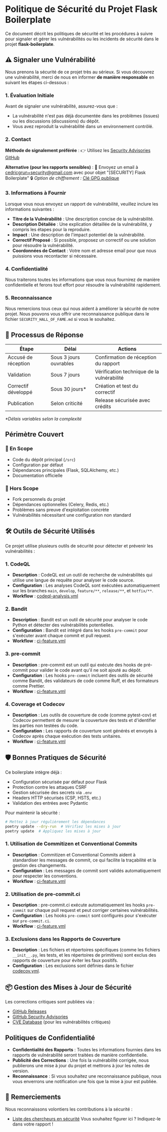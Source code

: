 # Politique de Sécurité du Projet Flask Boilerplate

Ce document décrit les politiques de sécurité et les procédures à suivre pour signaler et gérer les vulnérabilités ou les incidents de sécurité dans le projet **flask-boilerplate**.

## ⚠️ Signaler une Vulnérabilité

Nous prenons la sécurité de ce projet très au sérieux. Si vous découvrez une vulnérabilité, merci de nous en informer **de manière responsable** en suivant les étapes ci-dessous :

### 1. Évaluation Initiale

Avant de signaler une vulnérabilité, assurez-vous que :

- La vulnérabilité n'est pas déjà documentée dans les problèmes (issues) ou les discussions (discussions) du dépôt.
- Vous avez reproduit la vulnérabilité dans un environnement contrôlé.

### 2. Contact

**Méthode de signalement préférée** :
👉 Utilisez les [Security Advisories GitHub](https://github.com/cedric57/flask-boilerplate/security/advisories/new)

**Alternative (pour les rapports sensibles)** :
📧 Envoyez un email à [cedricgrun+security@gmail.com](mailto:cedricgrun+security@gmail.com) avec pour objet "[SECURITY] Flask Boilerplate"
🔒 *Option de chiffrement :* [Clé GPG publique](https://keys.openpgp.org/)

### 3. Informations à Fournir

Lorsque vous nous envoyez un rapport de vulnérabilité, veuillez inclure les informations suivantes :

- **Titre de la Vulnérabilité** : Une description concise de la vulnérabilité.
- **Description Détailée** : Une explication détaillée de la vulnérabilité, y compris les étapes pour la reproduire.
- **Impact** : Une description de l'impact potentiel de la vulnérabilité.
- **Correctif Proposé** : Si possible, proposez un correctif ou une solution pour résoudre la vulnérabilité.
- **Coordonnées de Contact** : Votre nom et adresse email pour que nous puissions vous recontacter si nécessaire.

### 4. Confidentialité

Nous traiterons toutes les informations que vous nous fournirez de manière confidentielle et ferons tout effort pour résoudre la vulnérabilité rapidement.

### 5. Reconnaissance

Nous remercions tous ceux qui nous aident à améliorer la sécurité de notre projet. Nous pouvons vous offrir une reconnaissance publique dans le fichier `SECURITY_HALL_OF_FAME.md` si vous le souhaitez.

## 🔄 Processus de Réponse

| Étape               | Délai                  | Actions                                    |
| ------------------- | ---------------------- | ------------------------------------------ |
| Accusé de réception | Sous 3 jours ouvrables | Confirmation de réception du rapport       |
| Validation          | Sous 7 jours           | Vérification technique de la vulnérabilité |
| Correctif développé | Sous 30 jours\*        | Création et test du correctif              |
| Publication         | Selon criticité        | Release sécurisée avec crédits             |

*\*Délais variables selon la complexité*

## Périmètre Couvert

### 🎯 En Scope

- Code du dépôt principal (`/src`)
- Configuration par défaut
- Dépendances principales (Flask, SQLAlchemy, etc.)
- Documentation officielle

### 🚫 Hors Scope

- Fork personnels du projet
- Dépendances optionnelles (Celery, Redis, etc.)
- Problèmes sans preuve d'exploitation concrète
- Vulnérabilités nécessitant une configuration non standard

## 🛠️ Outils de Sécurité Utilisés

Ce projet utilise plusieurs outils de sécurité pour détecter et prévenir les vulnérabilités :

### 1. CodeQL

- **Description** : CodeQL est un outil de recherche de vulnérabilités qui utilise une langue de requête pour analyser le code source.
- **Configuration** : Les analyses CodeQL sont exécutées automatiquement sur les branches `main`, `develop`, `feature/**`, `release/**`, et `hotfix/**`.
- **Workflow** : [codeql-analysis.yml](.github/workflows/codeql-analysis.yml)

### 2. Bandit

- **Description** : Bandit est un outil de sécurité pour analyser le code Python et détecter des vulnérabilités potentielles.
- **Configuration** : Bandit est intégré dans les hooks `pre-commit` pour s'exécuter avant chaque commit et pull request.
- **Workflow** : [ci-feature.yml](.github/workflows/ci-feature.yml)

### 3. pre-commit

- **Description** : pre-commit est un outil qui exécute des hooks de pré-commit pour valider le code avant qu'il ne soit ajouté au dépôt.
- **Configuration** : Les hooks `pre-commit` incluent des outils de sécurité comme Bandit, des validateurs de code comme Ruff, et des formateurs comme Prettier.
- **Workflow** : [ci-feature.yml](.github/workflows/ci-feature.yml)

### 4. Coverage et Codecov

- **Description** : Les outils de couverture de code (comme pytest-cov) et Codecov permettent de mesurer la couverture des tests et d'identifier les parties non testées du code.
- **Configuration** : Les rapports de couverture sont générés et envoyés à Codecov après chaque exécution des tests unitaires.
- **Workflow** : [ci-feature.yml](.github/workflows/ci-feature.yml)

## 🛡️ Bonnes Pratiques de Sécurité

Ce boilerplate intègre déjà :

- Configuration sécurisée par défaut pour Flask
- Protection contre les attaques CSRF
- Gestion sécurisée des secrets via `.env`
- Headers HTTP sécurisés (CSP, HSTS, etc.)
- Validation des entrées avec Pydantic

Pour maintenir la sécurité :

```bash
# Mettez à jour régulièrement les dépendances
poetry update --dry-run  # Vérifiez les mises à jour
poetry update  # Appliquez les mises à jour
```

### 1. Utilisation de Commitizen et Conventional Commits

- **Description** : Commitizen et Conventional Commits aident à standardiser les messages de commit, ce qui facilite la traçabilité et la gestion des changements.
- **Configuration** : Les messages de commit sont validés automatiquement pour respecter les conventions.
- **Workflow** : [ci-feature.yml](.github/workflows/ci-feature.yml)

### 2. Utilisation de pre-commit.ci

- **Description** : pre-commit.ci exécute automatiquement les hooks `pre-commit` sur chaque pull request et peut corriger certaines vulnérabilités.
- **Configuration** : Les hooks `pre-commit` sont configurés pour s'exécuter sur `pre-commit.ci`.
- **Workflow** : [ci-feature.yml](.github/workflows/ci-feature.yml)

### 3. Exclusions dans les Rapports de Couverture

- **Description** : Les fichiers et répertoires spécifiques (comme les fichiers `__init__.py`, les tests, et les répertoires de primitives) sont exclus des rapports de couverture pour éviter les faux positifs.
- **Configuration** : Les exclusions sont définies dans le fichier [codecov.yml](codecov.yml).

## 📦 Gestion des Mises à Jour de Sécurité

Les corrections critiques sont publiées via :

- [GitHub Releases](https://github.com/cedric57/flask-boilerplate/releases)
- [GitHub Security Advisories](https://github.com/cedric57/flask-boilerplate/security/advisories)
- [CVE Database](https://cve.mitre.org/) (pour les vulnérabilités critiques)

## Politiques de Confidentialité

- **Confidentialité des Rapports** : Toutes les informations fournies dans les rapports de vulnérabilité seront traitées de manière confidentielle.
- **Publicité des Corrections** : Une fois la vulnérabilité corrigée, nous publierons une mise à jour du projet et mettrons à jour les notes de version.
- **Reconnaissance** : Si vous souhaitez une reconnaissance publique, nous vous enverrons une notification une fois que la mise à jour est publiée.

## 🙏 Remerciements

Nous reconnaissons volontiers les contributions à la sécurité :

- [Liste des chercheurs en sécurité](https://github.com/cedric57/flask-boilerplate/blob/main/SECURITY_HALL_OF_FAME.md)
  Vous souhaitez figurer ici ? Indiquez-le dans votre rapport !
